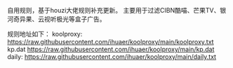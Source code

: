 自用规则，基于houzi大佬规则补充更新。
主要用于过滤CIBN酷喵、芒果TV、银河奇异果、云视听极光等盒子广告。

规则地址如下：
koolproxy:
https://raw.githubusercontent.com/ihuaer/koolproxy/main/koolproxy.txt
kp.dat
https://raw.githubusercontent.com/ihuaer/koolproxy/main/kp.dat
daily:
https://raw.githubusercontent.com/ihuaer/koolproxy/main/daily.txt
